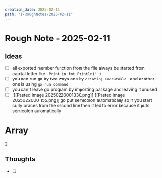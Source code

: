 ```yaml
---
creation_date: 2025-02-11
path: "1-RoughNotes/2025-02-11"
---
```

# Rough Note - 2025-02-11

## Ideas
- [ ] all exported member function from the file always be started from capital letter like ` Print in fmt.Println('')`
- [ ] you can run go by two ways one by `creating executable ` and another one is using `go run command `
- [ ] you can't leave go program by importing package and leaving it unused
- [ ] ![[Pasted image 20250220001330.png]]![[Pasted image 20250220001155.png]]
go put semicolon automatically so if you start curly braces from the second line then it led to error because it puts semicolon automatically

# Array

2

## Thoughts
- [ ] 